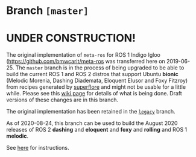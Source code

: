 # Branch `[master]`

# UNDER CONSTRUCTION!

The original implementation of `meta-ros` for ROS 1 Indigo Igloo
(<https://github.com/bmwcarit/meta-ros> was transferred here on 2019-06-25. The
`master` branch is in the process of being upgraded to be able to build the
current ROS 1 and ROS 2 distros that support Ubuntu **bionic** (Melodic Morenia,
Dashing Diademata, Eloquent Elusor and Foxy Fitzroy) from recipes generated by
[superflore](https://github.com/ros-infrastructure/superflore/) and might not be
usable for a little while. Please see this
[wiki page](https://github.com/ros/meta-ros/wiki/Superflore-OE-Recipe-Generation-Scheme)
for details of what is being done. Draft versions of these changes are in this
branch.

The original implementation has been retained in the
[`legacy`](https://github.com/ros/meta-ros/tree/legacy) branch.

As of 2020-08-24, this branch can be used to build the August 2020
releases of ROS 2 **dashing** and **eloquent** and **foxy** and **rolling** and
ROS 1 **melodic**.

See [here](https://github.com/ros/meta-ros/wiki/OpenEmbedded-Build-Instructions)
for instructions.
